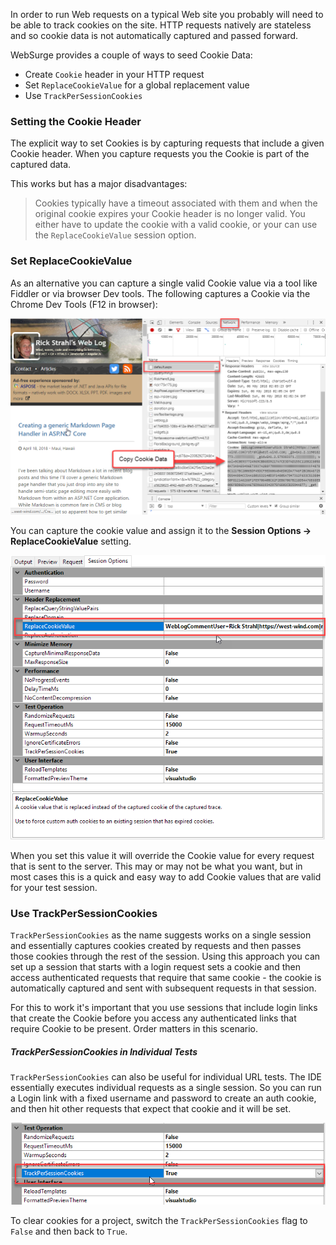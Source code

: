 ﻿In order to run Web requests on a typical Web site you probably will need to be able to track cookies on the site. HTTP requests natively are stateless and so cookie data is not automatically captured and passed forward.

WebSurge provides a couple of ways to seed Cookie Data:

* Create `Cookie` header in your HTTP request
* Set `ReplaceCookieValue` for a global replacement value
* Use `TrackPerSessionCookies` 

### Setting the Cookie Header
The explicit way to set Cookies is by capturing requests that include a given Cookie header. When you capture requests you the Cookie is part of the captured data.

This works but has a major disadvantages:

> Cookies typically have a timeout associated with them and when the original cookie expires your Cookie header is no longer valid. You either have to update the cookie with a valid cookie, or your can use the `ReplaceCookieValue` session option.

### Set ReplaceCookieValue
As an alternative you can capture a single valid Cookie value via  a tool like Fiddler or via browser Dev tools. The following captures a Cookie via the Chrome Dev Tools (F12 in browser):

![](../images/capturecookiewithchrome.png)

You can capture the cookie value and assign it to the **Session Options ->  ReplaceCookieValue** setting.

![](../images/replacecookievalue.png)

When you set this value it will override the Cookie value for every request that is sent to the server. This may or may not be what you want, but in most cases this is a quick and easy way to add Cookie values that are valid for your test session.

### Use TrackPerSessionCookies
`TrackPerSessionCookies` as the name suggests works on a single session and essentially captures cookies created by requests and then passes those cookies through the rest of the session. Using this approach you can set up a session that starts with a login request sets a cookie and then access authenticated requests that require that same cookie - the cookie is automatically captured and sent with subsequent requests in that session.

For this to work it's important that you use sessions that include login links that create the Cookie before you access any authenticated links that require Cookie to be present. Order matters in this scenario.

##### TrackPerSessionCookies in Individual Tests
`TrackPerSessionCookies` can also be useful for individual URL tests. The IDE essentially executes individual requests as a single session. So you can run a Login link with a fixed username and password to create an auth cookie, and then hit other requests that expect that cookie and it will be set.

![](images/trackpersessioncookies.png)

To clear cookies for a project, switch the `TrackPerSessionCookies` flag to `False` and then back to `True`.
